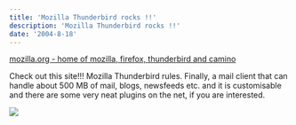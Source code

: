 ```yaml
---
title: 'Mozilla Thunderbird rocks !!'
description: 'Mozilla Thunderbird rocks !!'
date: '2004-8-18'
---
```


[mozilla.org - home of mozilla, firefox, thunderbird and camino][0]

Check out this site!!! Mozilla Thunderbird rules. Finally, a mail client that can handle about 500 MB of mail, blogs, newsfeeds etc. and it is customisable and there are some very neat plugins on the net, if you are interested.

![](/images/7854873-109282702962838886?l=shvelmur.blogspot.com)


[0]: http://www.mozilla.org/